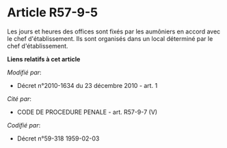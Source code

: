 # Article R57-9-5

Les jours et heures des offices sont fixés par les aumôniers en accord avec le chef d'établissement. Ils sont organisés dans
un local déterminé par le chef d'établissement.

**Liens relatifs à cet article**

_Modifié par_:

  - Décret n°2010-1634 du 23 décembre 2010 - art. 1

_Cité par_:

  - CODE DE PROCEDURE PENALE - art. R57-9-7 (V)

_Codifié par_:

  - Décret n°59-318 1959-02-03
